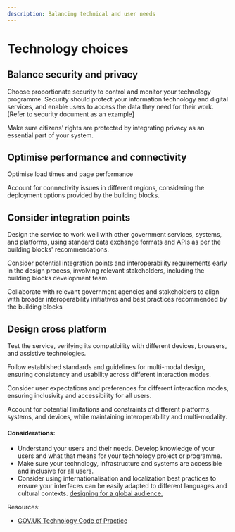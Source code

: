 ```yaml
---
description: Balancing technical and user needs
---
```


# Technology choices

## Balance security and privacy

Choose proportionate security to control and monitor your technology programme. Security should protect your information technology and digital services, and enable users to access the data they need for their work. \[Refer to security document as an example]

Make sure citizens’ rights are protected by integrating privacy as an essential part of your system.

## Optimise performance and connectivity

Optimise load times and page performance

Account for connectivity issues in different regions, considering the deployment options provided by the building blocks.

## Consider integration points

Design the service to work well with other government services, systems, and platforms, using standard data exchange formats and APIs as per the building blocks' recommendations.

Consider potential integration points and interoperability requirements early in the design process, involving relevant stakeholders, including the building blocks development team.

Collaborate with relevant government agencies and stakeholders to align with broader interoperability initiatives and best practices recommended by the building blocks

## Design cross platform

Test the service, verifying its compatibility with different devices, browsers, and assistive technologies.

Follow established standards and guidelines for multi-modal design, ensuring consistency and usability across different interaction modes.

Consider user expectations and preferences for different interaction modes, ensuring inclusivity and accessibility for all users.

Account for potential limitations and constraints of different platforms, systems, and devices, while maintaining interoperability and multi-modality.

#### Considerations:

* Understand your users and their needs. Develop knowledge of your users and what that means for your technology project or programme.
* Make sure your technology, infrastructure and systems are accessible and inclusive for all users.
* Consider using internationalisation and localization best practices to ensure your interfaces can be easily adapted to different languages and cultural contexts. [designing for a global audience.](https://www.nngroup.com/articles/crosscultural-design/)

Resources:

* [GOV.UK Technology Code of Practice](https://www.gov.uk/guidance/the-technology-code-of-practice#define-user-needs)
